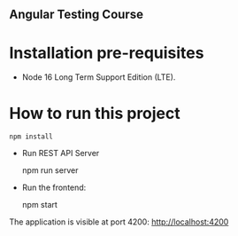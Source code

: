 
## Angular Testing Course

# Installation pre-requisites

- Node 16 Long Term Support Edition (LTE).

# How to run this project

    npm install 

- Run REST API Server

    npm run server

- Run the frontend:

    npm start 

The application is visible at port 4200: [http://localhost:4200](http://localhost:4200)
